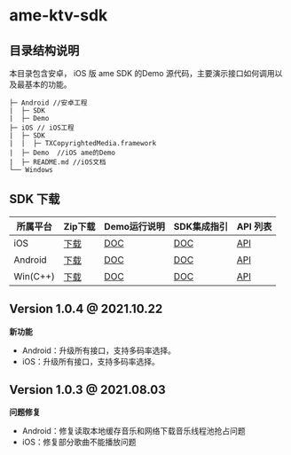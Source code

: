 # ame-ktv-sdk

## 目录结构说明

本目录包含安卓， iOS 版 ame SDK 的Demo 源代码，主要演示接口如何调用以及最基本的功能。

```
├─ Android //安卓工程 
|  ├─ SDK   
|  ├─ Demo
├─ iOS // iOS工程
|  ├─ SDK   
|  |  ├─ TXCopyrightedMedia.framework 
|  ├─ Demo  //iOS ame的Demo
|  ├─ README.md //iOS文档
└── Windows
```

## SDK 下载

| 所属平台 | Zip下载                                                      | Demo运行说明                                                 | SDK集成指引                                                  | API 列表                                                     |
| -------- | ------------------------------------------------------------ | ------------------------------------------------------------ | ------------------------------------------------------------ | ------------------------------------------------------------ |
| iOS      | [下载](https://mediacloud-76607.gzc.vod.tencent-cloud.com/TXCopyrightedMedia/Release/1.0.3/TXCopyrightedMedia-iOS-1.0.3.zip) | [DOC](https://github.com/tencentyun/ame-ktv-sdk/blob/master/iOS/README.md) | [DOC](https://github.com/tencentyun/ame-ktv-sdk/blob/master/iOS/README.md) | [API](https://github.com/tencentyun/ame-ktv-sdk/blob/master/iOS/README.md) |
| Android  | [下载](https://mediacloud-76607.gzc.vod.tencent-cloud.com/TXCopyrightedMedia/Release/1.0.3/TXCopyRightedMedia-Android-1.0.3.zip) | [DOC](https://github.com/tencentyun/ame-ktv-sdk/blob/master/Android/README.md) | [DOC](https://github.com/tencentyun/ame-ktv-sdk/blob/master/Android/README.md) | [API](https://github.com/tencentyun/ame-ktv-sdk/blob/master/Android/README.md) |
| Win(C++) | [下载](https://liteav.sdk.qcloud.com/download/latest/TXLiteAVSDK_TRTC_Win_latest.zip) | [DOC](https://cloud.tencent.com/document/product/647/32397)  | [DOC](https://cloud.tencent.com/document/product/647/32178)  | [API](https://cloud.tencent.com/document/product/647/32268)  |

## Version 1.0.4 @ 2021.10.22

**新功能**

- Android：升级所有接口，支持多码率选择。
- iOS：升级所有接口，支持多码率选择。

## Version 1.0.3 @ 2021.08.03

**问题修复**

- Android：修复读取本地缓存音乐和网络下载音乐线程池抢占问题
- iOS：修复部分歌曲不能播放问题
